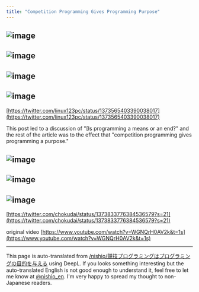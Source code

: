 ```yaml
---
title: "Competition Programming Gives Programming Purpose"
---
```


## ![image](https://gyazo.com/80b59cca7541308680e81c4ed0f8976c/thumb/1000)
## ![image](https://gyazo.com/e4b0581580c8ecb30a62d21e58e6a36c/thumb/1000)
## ![image](https://gyazo.com/7f8eb7deb211afb111d4a7fdfe288462/thumb/1000)
## ![image](https://gyazo.com/445c2bb7dfc4d6c3303b39c72d8365ba/thumb/1000)
[https://twitter.com/linux123pc/status/1373565403390038017](https://twitter.com/linux123pc/status/1373565403390038017)

This post led to a discussion of "[Is programming a means or an end?" and the rest of the article was to the effect that "competition programming gives programming a purpose."
## ![image](https://gyazo.com/7e7c5b4b33adf65a8ecf77f839cde3e4/thumb/1000)
## ![image](https://gyazo.com/0d59e4f8cfb34800830c9a68a30d17b3/thumb/1000)
## ![image](https://gyazo.com/995c9396220dc7e1239b1b0789f3e5a1/thumb/1000)
[https://twitter.com/chokudai/status/1373833776384536579?s=21](https://twitter.com/chokudai/status/1373833776384536579?s=21)

original video
[https://www.youtube.com/watch?v=WGNQrH0AV2k&t=1s](https://www.youtube.com/watch?v=WGNQrH0AV2k&t=1s)


---
This page is auto-translated from [/nishio/競技プログラミングはプログラミングの目的を与える](https://scrapbox.io/nishio/競技プログラミングはプログラミングの目的を与える) using DeepL. If you looks something interesting but the auto-translated English is not good enough to understand it, feel free to let me know at [@nishio_en](https://twitter.com/nishio_en). I'm very happy to spread my thought to non-Japanese readers.